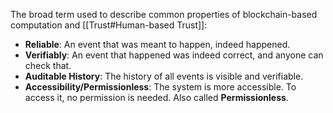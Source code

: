 The broad term used to describe common properties of blockchain-based computation and [[Trust#Human-based Trust]]:
- **Reliable**: An event that was meant to happen, indeed happened.
- **Verifiably**: An event that happened was indeed correct, and anyone can check that.
- **Auditable History**: The history of all events is visible and verifiable. 
- **Accessibility/Permissionless**: The system is more accessible. To access it, no permission is needed. Also called **Permissionless**.
